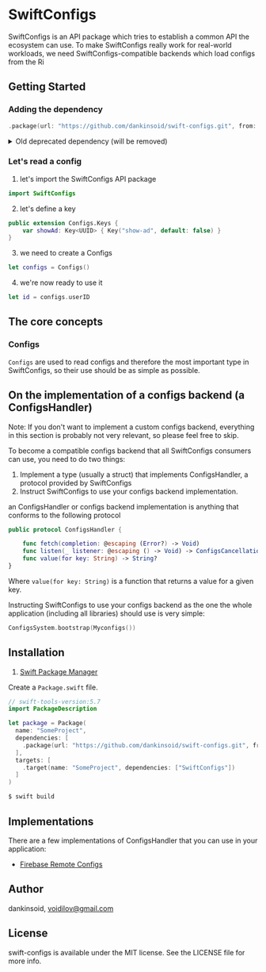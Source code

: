 
# SwiftConfigs
SwiftConfigs is an API package which tries to establish a common API the ecosystem can use.
To make SwiftConfigs really work for real-world workloads, we need SwiftConfigs-compatible backends which load configs from the Ri

## Getting Started

### Adding the dependency
```swift
.package(url: "https://github.com/dankinsoid/swift-configs.git", from: "1.0.0"),
```

<details>
<summary>Old deprecated dependency (will be removed)</summary>

To depend on the configs API package, you need to declare your dependency in your Package.swift:
```swift
.package(url: "https://github.com/dankinsoid/swift-configs.git", from: "1.0.0"),
```
and to your application/library target, add "SwiftConfigs" to your dependencies, e.g. like this:
```swift
.target(name: "BestExampleApp", dependencies: [
    .product(name: "SwiftConfigs", package: "swift-configs")
],
```
</details>

### Let's read a config
1. let's import the SwiftConfigs API package
```swift
import SwiftConfigs
```

2. let's define a key
```swift
public extension Configs.Keys {
    var showAd: Key<UUID> { Key("show-ad", default: false) }
}
```

3. we need to create a Configs
```swift
let configs = Configs()
```

4. we're now ready to use it
```swift
let id = configs.userID
```

## The core concepts

### Configs
`Configs` are used to read configs and therefore the most important type in SwiftConfigs, so their use should be as simple as possible.

## On the implementation of a configs backend (a ConfigsHandler)
Note: If you don't want to implement a custom configs backend, everything in this section is probably not very relevant, so please feel free to skip.

To become a compatible configs backend that all SwiftConfigs consumers can use, you need to do two things: 
1. Implement a type (usually a struct) that implements ConfigsHandler, a protocol provided by SwiftConfigs
2. Instruct SwiftConfigs to use your configs backend implementation.

an ConfigsHandler or configs backend implementation is anything that conforms to the following protocol
```swift
public protocol ConfigsHandler {

    func fetch(completion: @escaping (Error?) -> Void)
    func listen(_ listener: @escaping () -> Void) -> ConfigsCancellation?
    func value(for key: String) -> String?
}
```
Where `value(for key: String)` is a function that returns a value for a given key.

Instructing SwiftConfigs to use your configs backend as the one the whole application (including all libraries) should use is very simple:

```swift
ConfigsSystem.bootstrap(Myconfigs())
```

## Installation

1. [Swift Package Manager](https://github.com/apple/swift-package-manager)

Create a `Package.swift` file.
```swift
// swift-tools-version:5.7
import PackageDescription

let package = Package(
  name: "SomeProject",
  dependencies: [
    .package(url: "https://github.com/dankinsoid/swift-configs.git", from: "0.10.0")
  ],
  targets: [
    .target(name: "SomeProject", dependencies: ["SwiftConfigs"])
  ]
)
```
```ruby
$ swift build
```

## Implementations
There are a few implementations of ConfigsHandler that you can use in your application:

- [Firebase Remote Configs](https://github.com/dankinsoid/swift-firebase-tools)

## Author

dankinsoid, voidilov@gmail.com

## License

swift-configs is available under the MIT license. See the LICENSE file for more info.
